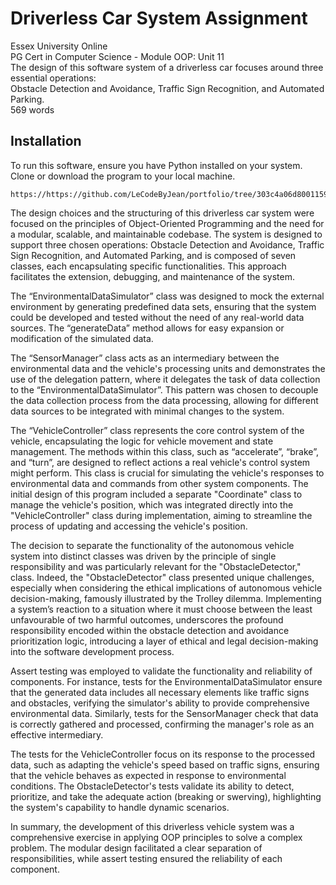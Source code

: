 # Driverless Car System Assignment
Essex University Online<br>
PG Cert in Computer Science - Module OOP: Unit 11<br>
The design of this software system of a driverless car focuses around three essential operations:<br>
Obstacle Detection and Avoidance, Traffic Sign Recognition, and Automated Parking.<br>
569 words

## Installation
To run this software, ensure you have Python installed on your system. Clone or download the program to your local machine.<br>

```
https://https://github.com/LeCodeByJean/portfolio/tree/303c4a06d8001159eaf37bd8d0cf811929741ae5/Projects/Modules/OOP/Unit11/Driverless_car
```

The design choices and the structuring of this driverless car system were focused on the principles of Object-Oriented Programming and the need for a modular, scalable, and maintainable codebase.
The system is designed to support three chosen operations: Obstacle Detection and Avoidance, Traffic Sign Recognition, and Automated Parking, and is composed of seven classes, each encapsulating specific functionalities. This approach facilitates the extension, debugging, and maintenance of the system.

The “EnvironmentalDataSimulator” class was designed to mock the external environment by generating predefined data sets, ensuring that the system could be developed and tested without the need of any real-world data sources. The “generateData” method allows for easy expansion or modification of the simulated data.

The “SensorManager” class acts as an intermediary between the environmental data and the vehicle's processing units and demonstrates the use of the delegation pattern, where it delegates the task of data collection to the “EnvironmentalDataSimulator”. This pattern was chosen to decouple the data collection process from the data processing, allowing for different data sources to be integrated with minimal changes to the system.

The “VehicleController” class represents the core control system of the vehicle, encapsulating the logic for vehicle movement and state management. The methods within this class, such as “accelerate”, “brake”, and “turn”, are designed to reflect actions a real vehicle's control system might perform. This class is crucial for simulating the vehicle's responses to environmental data and commands from other system components. The initial design of this program included a separate "Coordinate" class to manage the vehicle's position, which was integrated directly into the "VehicleController" class during implementation, aiming to streamline the process of updating and accessing the vehicle's position.

The decision to separate the functionality of the autonomous vehicle system into distinct classes was driven by the principle of single responsibility and was particularly relevant for the "ObstacleDetector," class. Indeed, the "ObstacleDetector" class presented unique challenges, especially when considering the ethical implications of autonomous vehicle decision-making, famously illustrated by the Trolley dilemma. Implementing a system’s reaction to a situation where it must choose between the least unfavourable of two harmful outcomes, underscores the profound responsibility encoded within the obstacle detection and avoidance prioritization logic, introducing a layer of ethical and legal decision-making into the software development process.

Assert testing was employed to validate the functionality and reliability of components. For instance, tests for the EnvironmentalDataSimulator ensure that the generated data includes all necessary elements like traffic signs and obstacles, verifying the simulator's ability to provide comprehensive environmental data. Similarly, tests for the SensorManager check that data is correctly gathered and processed, confirming the manager's role as an effective intermediary.

The tests for the VehicleController focus on its response to the processed data, such as adapting the vehicle's speed based on traffic signs, ensuring that the vehicle behaves as expected in response to environmental conditions. The ObstacleDetector's tests validate its ability to detect, prioritize, and take the adequate action (breaking or swerving), highlighting the system's capability to handle dynamic scenarios.

In summary, the development of this driverless vehicle system was a comprehensive exercise in applying OOP principles to solve a complex problem. The modular design facilitated a clear separation of responsibilities, while assert testing ensured the reliability of each component.
